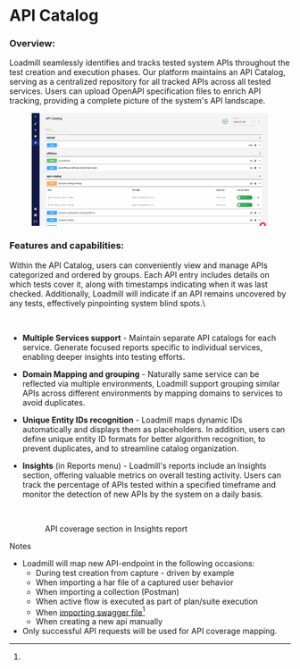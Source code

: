 # API Catalog

### Overview:

Loadmill seamlessly identifies and tracks tested system APIs throughout the test creation and execution phases. Our platform maintains an API Catalog, serving as a centralized repository for all tracked APIs across all tested services. Users can upload OpenAPI specification files to enrich API tracking, providing a complete picture of the system's API landscape.

<figure><img src="../../../.gitbook/assets/image (1) (1) (1) (2).png" alt=""><figcaption></figcaption></figure>

### Features and capabilities:

Within the API Catalog, users can conveniently view and manage APIs categorized and ordered by groups. Each API entry includes details on which tests cover it, along with timestamps indicating when it was last checked. Additionally, Loadmill will indicate if an API remains uncovered by any tests, effectively pinpointing system blind spots.\


<figure><img src="https://lh7-us.googleusercontent.com/4i13hLhoxqMqnu9a007tBe0O8c_SuQnKjubS2AGe9mVA2pgpK8A7_fcPxYJTz6nAg3k6lyVr2OOscAq3gX818wDmiDut3be8rInx5sIN86uhzrii5NOsnpFP0zmoKQzPVThjGKoj1GJhKXZ4TkZrinw" alt=""><figcaption></figcaption></figure>

* **Multiple Services support** - Maintain separate API catalogs for each service. Generate focused reports specific to individual services, enabling deeper insights into testing efforts.
* **Domain Mapping and grouping** - Naturally same service can be reflected via multiple environments, Loadmill support grouping similar APIs across different environments by mapping domains to services to avoid duplicates.
* **Unique Entity IDs recognition** - Loadmill maps dynamic IDs automatically and displays them as placeholders. In addition, users can define unique entity ID formats for better algorithm recognition, to prevent duplicates, and to streamline catalog organization.
*   **Insights** (in Reports menu) - Loadmill's reports include an Insights section, offering valuable metrics on overall testing activity. Users can track the percentage of APIs tested within a specified timeframe and monitor the detection of new APIs by the system on a daily basis.

    <figure><img src="https://lh7-us.googleusercontent.com/YjYWHUIU78cG51ln0-g7dXvTrLrgvVJtKvFKAaUAjQTGufZCuZ1kPfcls42gvjQX8bxbxJXY8Es_uXL0eegHyshlwNln03FRHqr226JpwdG3X_g3koqGMKr8VHfFzSR7UXSeOOj-dQ8Sup_1ejqygC8" alt=""><figcaption><p>API coverage section in Insights report</p></figcaption></figure>



Notes

* Loadmill will map new API-endpoint in the following occasions:
  * During test creation from capture - driven by example
  * When importing a har file of a captured user behavior
  * When importing a collection (Postman)
  * When active flow is executed as part of plan/suite execution
  * When [importing swagger file](#user-content-fn-1)[^1]
  * When creating a new api manually
* Only successful API requests will be used for API coverage mapping.

[^1]: 
